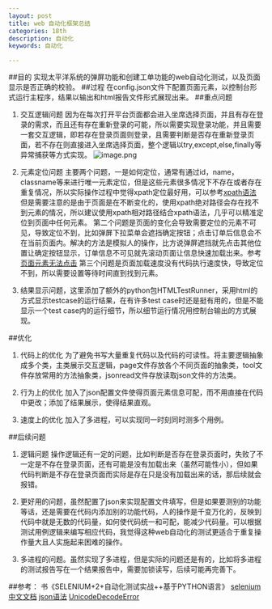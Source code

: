 ```yaml
---
layout: post
title: web 自动化框架总结
categories: 18th
description: 自动化
keywords: 自动化

---
```


##目的
实现太平洋系统的弹屏功能和创建工单功能的web自动化测试，以及页面显示是否正确的校验。
##过程
在config.json文件下配置页面元素，以控制台形式运行主程序，结果以输出和html报告文件形式展现出来。
##重点问题

1. 交互逻辑问题
因为在每次打开平台页面都会进入坐席选择页面，并且有存在登录的需求，而且还有存在重新登录的可能，所以需要实现登录功能，并且需要一套交互逻辑，即若存在登录页面则登录，且需要判断是否存在重新登录页面，若不存在则直接进入坐席选择页面，整个逻辑以try,except,else,finally等异常捕获等方式实现。
![image.png](https://upload-images.jianshu.io/upload_images/2360187-68b031a239cff9f1.png?imageMogr2/auto-orient/strip%7CimageView2/2/w/1240)

2. 元素定位问题
主要两个问题，一是如何定位，通常有通过id，name，classname等来进行唯一元素定位，但是这些元素很多情况下不存在或者存在重复情况，所以实际操作过程中觉得xpath定位最好用，可以参考[xpath语法](http://www.w3school.com.cn/xpath/xpath_syntax.asp)
但是需要注意的是由于页面是在不断变化的，使用xpath绝对路径会存在找不到元素的情况，所以建议使用xpath相对路径结合xpath语法，几乎可以精准定位到页面中任何元素。
第二个问题是页面的变化会导致需要定位的元素不可见，导致定位不到，比如弹屏下拉菜单会遮挡确定按钮；点击订单后信息会不在当前页面内。解决的方法是模拟人的操作，比方说弹屏遮挡就先点击其他位置让确定按钮显示，订单信息不可见就先滚动页面让信息快速加载出来。参考[页面元素无法点击](https://blog.csdn.net/sinat_29673403/article/details/78459648)
第三个问题是页面加载速度没有代码执行速度快，导致定位不到，所以需要设置等待时间直到找到元素。

3. 结果显示问题，这里添加了额外的python包HTMLTestRunner，采用html的方式显示testcase的运行结果，在有许多test case时还是挺有用的，但是不能显示一个test case内的运行细节，所以细节运行情况用控制台输出的方式展现。

##优化

1. 代码上的优化
为了避免书写大量重复代码以及代码的可读性。将主要逻辑抽象成多个类，主类展示交互逻辑，page文件存放各个不同页面的抽象类，tool文件存放常用的方法抽象类，jsonread文件存放读取json文件的方法类。

2. 行为上的优化
加入了json配置文件使得页面元素信息可配，而不用直接在代码中更改；添加了结果展示，使得结果直观。

3. 速度上的优化
加入了多进程，可以实现同一时刻同时测多个用例。

##后续问题
1. 逻辑问题
操作逻辑还有一定的问题，比如判断是否存在登录页面时，失败了不一定是不存在登录页面，还有可能是没有加载出来（虽然可能性小），但如果代码判断是不存在登录页面而实际是存在只是没有加载出来的话，那后续就会报错。

2. 更好用的问题，虽然配置了json来实现配置文件填写，但是如果要测别的功能等话，还是需要在代码内添加别的功能代码，人的操作是千变万化的，反映到代码中就是无数的代码量，如何使代码统一和可配，能减少代码量。可以根据测试用例逻辑来编写相应代码，我觉得这种web自动化的测试更适合于重复操作量大且人实施起来困难的操作。

3. 多进程的问题。虽然实现了多进程，但是实际的问题还是有的，比如将多进程的测试报告写在一个结果报告中，需要加锁读写，后续可能再完善下。

##参考：
书《SELENIUM+2+自动化测试实战++基于PYTHON语言》
[selenium中文文档](https://selenium-python-zh.readthedocs.io/en/latest/installation.html#id2)
[json语法](https://www.jianshu.com/writer#/notebooks/4872646/notes/32636124/preview)
[UnicodeDecodeError](https://www.cnblogs.com/VseYoung/p/htmlrestrunner.html)
